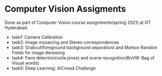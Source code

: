 # Computer Vision Assigments

Done as part of Computer Vision course assignments(spring 2021) at IIIT Hyderabad.

* task1: Camera Calibration
* task2: Image mosaicing and Stereo correspondences
* task3: Grabcut(foreground background separation) and Markov Random Fields for image denoising
* task4: Face detection(voila jones) and scene recognition(BoVW: Bag of Visual words)
* task5: Deep Learning: AiCrowd Challenge
